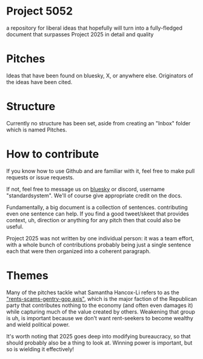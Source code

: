 # Project 5052

a repository for liberal ideas that hopefully will turn into a fully-fledged document that surpasses Project 2025 in detail and quality 

# Pitches 

Ideas that have been found on bluesky, X, or anywhere else. Originators of the ideas have been cited.

# Structure 

Currently no structure has been set, aside from creating an "Inbox" folder which is named Pitches.

# How to contribute 

If you know how to use Github and are familiar with it, feel free to make pull requests or issue requests.

If not, feel free to message us on [bluesky](https://bsky.app/profile/standard.bsky.social) or discord, username "standardsystem". We'll of course give appropriate credit on the docs.

Fundamentally, a big document is a collection of sentences. contributing even one sentence can help. If you find a good tweet/skeet that provides context, uh, direction or anything for any pitch then that could also be useful.

Project 2025 was not written by one individual person: it was a team effort, with a whole bunch of contributions probably being just a single sentence each that were then organized into a coherent paragraph. 

# Themes

Many of the pitches tackle what Samantha Hancox-Li refers to as the ["rents-scams-gentry-gop axis"](https://bsky.app/profile/sjshancoxli.liberalcurrents.com/post/3kxn5z43mh723), which is the major faction of the Republican party that contributes nothing to the economy (and often even damages it) while capturing much of the value created by others. Weakening that group is uh, is important because we don't want rent-seekers to become wealthy and wield political power.

It's worth noting that 2025 goes deep into modifying bureaucracy, so that should probably also be a thing to look at. Winning power is important, but so is wielding it effectively!

